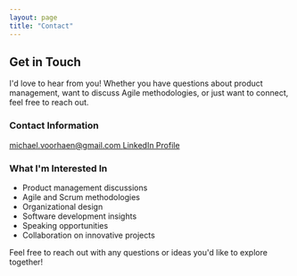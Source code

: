 ```yaml
---
layout: page
title: "Contact"
---
```


## Get in Touch

I'd love to hear from you! Whether you have questions about product management, want to discuss Agile methodologies, or just want to connect, feel free to reach out.

### Contact Information

<div class="contact-links">
  <a href="mailto:michael.voorhaen@gmail.com" class="contact-link">
    <i class="fas fa-envelope"></i> michael.voorhaen@gmail.com
  </a>
  
  <a href="https://www.linkedin.com/in/michaelvoorhaen/" class="contact-link" target="_blank" rel="noopener">
    <i class="fab fa-linkedin"></i> LinkedIn Profile
  </a>
</div>

### What I'm Interested In

- Product management discussions
- Agile and Scrum methodologies
- Organizational design
- Software development insights
- Speaking opportunities
- Collaboration on innovative projects

Feel free to reach out with any questions or ideas you'd like to explore together!
